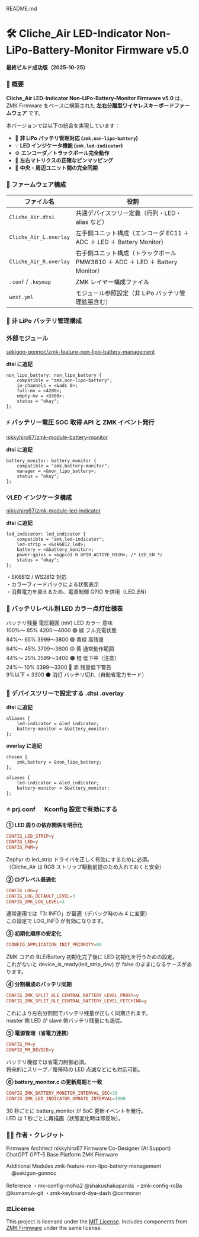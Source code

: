README.md

# 🛠️ Cliche_Air LED-Indicator Non-LiPo-Battery-Monitor Firmware v5.0

**最終ビルド成功版（2025-10-25）**

### 🚀 概要

**Cliche_Air LED-Indicator Non-LiPo-Battery-Monitor Firmware v5.0** は、
ZMK Firmware をベースに構築された **左右分離型ワイヤレスキーボードファームウェア** です。

本バージョンでは以下の統合を実現しています：

- 🔋 **非 LiPo バッテリ管理対応 (`zmk,non-lipo-battery`)**
- 💡 **LED インジケータ機能 (`zmk,led-indicator`)**
- ⚙️ **エンコーダ／トラックボール完全動作**
- 🧩 **左右マトリクスの正確なピンマッピング**
- 🧠 **中央・周辺ユニット間の完全同期**

### 🧱 ファームウェア構成

| ファイル名             | 役割                                                                          |
| ---------------------- | ----------------------------------------------------------------------------- |
| `Cliche_Air.dtsi`      | 共通デバイスツリー定義（行列・LED・alias など）                               |
| `Cliche_Air_L.overlay` | 左手側ユニット構成（エンコーダ EC11 ＋ ADC ＋ LED ＋ Battery Monitor）        |
| `Cliche_Air_R.overlay` | 右手側ユニット構成（トラックボール PMW3610 ＋ ADC ＋ LED ＋ Battery Monitor） |
| `.conf` / `.keymap`    | ZMK レイヤー構成ファイル                                                      |
| `west.yml`             | モジュール参照設定（非 LiPo バッテリ管理拡張含む）                            |

### 🔋 非 LiPo バッテリ管理構成

### 外部モジュール

[sekigon-gonnoc/zmk-feature-non-lipo-battery-management](https://github.com/sekigon-gonnoc/zmk-feature-non-lipo-battery-management)

**dtsi に追記**

```dtsi
non_lipo_battery: non_lipo_battery {
    compatible = "zmk,non-lipo-battery";
    io-channels = <&adc 0>;
    full-mv = <4200>;
    empty-mv = <3300>;
    status = "okay";
};
```

### ⚡ バッテリー電圧 SOC 取得 API と ZMK イベント発行

[nikkyhiro67/zmk-module-battery-monitor](https://github.com/nikkyhiro67/zmk-module-battery-monitor/blob/main/src/battery_monitor.c)

**dtsi に追記**

```dtsi
battery_monitor: battery_monitor {
    compatible = "zmk,battery-monitor";
    manager = <&non_lipo_battery>;
    status = "okay";
};
```

### 💡LED インジケータ構成

[nikkyhiro67/zmk-module-led-indicator](https://github.com/nikkyhiro67/zmk-module-led-indicator)

**dtsi に追記**

```dtsi
led_indicator: led_indicator {
    compatible = "zmk,led-indicator";
    led-strip = <&sk6812_led>;
    battery = <&battery_monitor>;
    power-gpios = <&gpio1 0 GPIO_ACTIVE_HIGH>; /* LED_EN */
    status = "okay";
};
```

・SK6812 / WS2812 対応  
・カラーフィードバックによる状態表示  
・消費電力を抑えるため、電源制御 GPIO を併用（LED_EN）

### 🌈 バッテリレベル別 LED カラー点灯仕様表

バッテリ残量 電圧範囲 (mV) LED カラー 意味  
100%～ 85% 4200〜4000 🟢 緑 フル充電状態  
84%～ 65% 3999〜3800 🟢 黄緑 高残量  
64%～ 45% 3799〜3600 🟡 黄 通常動作範囲  
44%～ 25% 3599〜3400 🟠 橙 低下中（注意）  
24%～ 10% 3399〜3300 🔴 赤 残量低下警告  
9%以下 < 3300 ⚫ 消灯 バッテリ切れ（自動省電力モード）

### 📘 デバイスツリーで設定する .dtsi .overlay

**dtsi に追記**

```dtsi
aliases {
    led-indicator = &led_indicator;
    battery-monitor = &battery_monitor;
};
```

**overlay に追記**

```overlay
chosen {
    zmk,battery = &non_lipo_battery;
};

aliases {
    led-indicator = &led_indicator;
    battery-monitor = &battery_monitor;
};
```

### ⭐ prj.conf 　 Kconfig 設定で有効にする

**① LED 周りの依存関係を明示化**

```conf
CONFIG_LED_STRIP=y
CONFIG_LED=y
CONFIG_PWM=y
```

Zephyr の led_strip ドライバを正しく有効にするために必須。  
（Cliche_Air は RGB ストリップ駆動前提のため入れておくと安全）

**② ログレベル最適化**

```conf
CONFIG_LOG=y
CONFIG_LOG_DEFAULT_LEVEL=3
CONFIG_ZMK_LOG_LEVEL=3
```

通常運用では「3: INFO」が最適（デバッグ時のみ 4 に変更）  
この設定で LOG_INF() が有効になります。

**③ 初期化順序の安定化**

```conf
CCONFIG_APPLICATION_INIT_PRIORITY=80
```

ZMK コアの BLE/Battery 初期化完了後に LED 初期化を行うための設定。  
これがないと device_is_ready(led_strip_dev) が false のままになるケースがあります。

**④ 分割構成のバッテリ同期**

```conf
CONFIG_ZMK_SPLIT_BLE_CENTRAL_BATTERY_LEVEL_PROXY=y
CONFIG_ZMK_SPLIT_BLE_CENTRAL_BATTERY_LEVEL_FETCHING=y
```

これにより左右分割間でバッテリ残量が正しく同期されます。  
master 側 LED が slave 側バッテリ残量にも追従。

**⑤ 電源管理（省電力連携）**

```conf
CONFIG_PM=y
CONFIG_PM_DEVICE=y
```

バッテリ機器では省電力制御必須。  
将来的にスリープ／復帰時の LED 点滅などにも対応可能。

**⑥ battery_monitor.c の更新周期と一致**

```conf
CONFIG_ZMK_BATTERY_MONITOR_INTERVAL_SEC=30
CONFIG_ZMK_LED_INDICATOR_UPDATE_INTERVAL=1000
```

30 秒ごとに battery_monitor が SoC 更新イベントを発行。  
LED は 1 秒ごとに再描画（状態変化時は即反映）。

### 👨‍💻 作者・クレジット

Firmware Architect nikkyhiro67
Firmware Co-Designer (AI Support) ChatGPT GPT-5
Base Platform ZMK Firmware

Additional Modules zmk-feature-non-lipo-battery-management 　@sekigon-gonnoc

Reference
・mk-config-moNa2 @shakushakupanda
・zmk-config-roBa @kumamuk-git
・zmk-keyboard-dya-dash @cormoran

### ⚖License

This project is licensed under the [MIT License](./LICENSE).
Includes components from [ZMK Firmware](https://zmk.dev/) under the same license.
